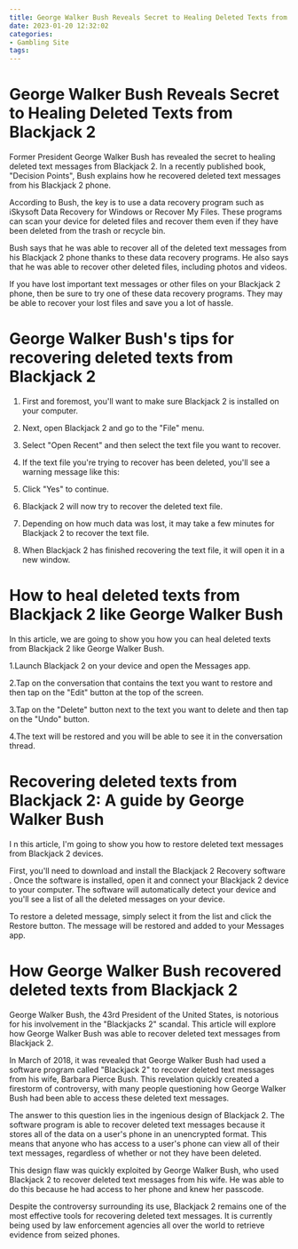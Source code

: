 ```yaml
---
title: George Walker Bush Reveals Secret to Healing Deleted Texts from Blackjack 2 
date: 2023-01-20 12:32:02
categories:
- Gambling Site
tags:
---
```



#  George Walker Bush Reveals Secret to Healing Deleted Texts from Blackjack 2 

Former President George Walker Bush has revealed the secret to healing deleted text messages from Blackjack 2. In a recently published book, "Decision Points", Bush explains how he recovered deleted text messages from his Blackjack 2 phone.

According to Bush, the key is to use a data recovery program such as iSkysoft Data Recovery for Windows or Recover My Files. These programs can scan your device for deleted files and recover them even if they have been deleted from the trash or recycle bin.

Bush says that he was able to recover all of the deleted text messages from his Blackjack 2 phone thanks to these data recovery programs. He also says that he was able to recover other deleted files, including photos and videos.

If you have lost important text messages or other files on your Blackjack 2 phone, then be sure to try one of these data recovery programs. They may be able to recover your lost files and save you a lot of hassle.

#  George Walker Bush's tips for recovering deleted texts from Blackjack 2

1. First and foremost, you'll want to make sure Blackjack 2 is installed on your computer.

2. Next, open Blackjack 2 and go to the "File" menu.

3. Select "Open Recent" and then select the text file you want to recover.

4. If the text file you're trying to recover has been deleted, you'll see a warning message like this:

5. Click "Yes" to continue.

6. Blackjack 2 will now try to recover the deleted text file.

7. Depending on how much data was lost, it may take a few minutes for Blackjack 2 to recover the text file.

8. When Blackjack 2 has finished recovering the text file, it will open it in a new window.

#  How to heal deleted texts from Blackjack 2 like George Walker Bush

In this article, we are going to show you how you can heal deleted texts from Blackjack 2 like George Walker Bush.

1.Launch Blackjack 2 on your device and open the Messages app.

2.Tap on the conversation that contains the text you want to restore and then tap on the "Edit" button at the top of the screen.

3.Tap on the "Delete" button next to the text you want to delete and then tap on the "Undo" button.

4.The text will be restored and you will be able to see it in the conversation thread.

#  Recovering deleted texts from Blackjack 2: A guide by George Walker Bush

I n this article, I'm going to show you how to restore deleted text messages from Blackjack 2 devices.

First, you'll need to download and install the Blackjack 2 Recovery software . Once the software is installed, open it and connect your Blackjack 2 device to your computer. The software will automatically detect your device and you'll see a list of all the deleted messages on your device.

To restore a deleted message, simply select it from the list and click the Restore button. The message will be restored and added to your Messages app.

#  How George Walker Bush recovered deleted texts from Blackjack 2

George Walker Bush, the 43rd President of the United States, is notorious for his involvement in the "Blackjacks 2" scandal. This article will explore how George Walker Bush was able to recover deleted text messages from Blackjack 2.

In March of 2018, it was revealed that George Walker Bush had used a software program called "Blackjack 2" to recover deleted text messages from his wife, Barbara Pierce Bush. This revelation quickly created a firestorm of controversy, with many people questioning how George Walker Bush had been able to access these deleted text messages.

The answer to this question lies in the ingenious design of Blackjack 2. The software program is able to recover deleted text messages because it stores all of the data on a user's phone in an unencrypted format. This means that anyone who has access to a user's phone can view all of their text messages, regardless of whether or not they have been deleted.

This design flaw was quickly exploited by George Walker Bush, who used Blackjack 2 to recover deleted text messages from his wife. He was able to do this because he had access to her phone and knew her passcode.

Despite the controversy surrounding its use, Blackjack 2 remains one of the most effective tools for recovering deleted text messages. It is currently being used by law enforcement agencies all over the world to retrieve evidence from seized phones.